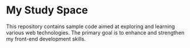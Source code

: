 # My Study Space

This repository contains sample code aimed at exploring and learning various web technologies. The primary goal is to enhance and strengthen my front-end development skills.
